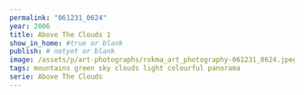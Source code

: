 ```yaml
---
permalink: "061231_0624"
year: 2006
title: Above The Clouds 1
show_in_home: #true or blank
publish: # notyet or blank
image: /assets/p/art-photographs/rokma_art_photography-061231_0624.jpeg
tags: mountains green sky clouds light colourful panorama
serie: Above The Clouds
---
```

